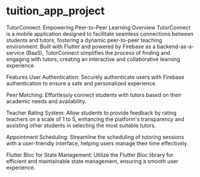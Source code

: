 # tuition_app_project

TutorConnect: Empowering Peer-to-Peer Learning
Overview
TutorConnect is a mobile application designed to facilitate seamless connections between students and tutors, fostering a dynamic peer-to-peer teaching environment. Built with Flutter and powered by Firebase as a backend-as-a-service (BaaS), TutorConnect simplifies the process of finding and engaging with tutors, creating an interactive and collaborative learning experience.

Features
User Authentication: Securely authenticate users with Firebase authentication to ensure a safe and personalized experience.

Peer Matching: Effortlessly connect students with tutors based on their academic needs and availability.

Teacher Rating System: Allow students to provide feedback by rating teachers on a scale of 1 to 5, enhancing the platform's transparency and assisting other students in selecting the most suitable tutors.

Appointment Scheduling: Streamline the scheduling of tutoring sessions with a user-friendly interface, helping users manage their time effectively.

Flutter Bloc for State Management: Utilize the Flutter Bloc library for efficient and maintainable state management, ensuring a smooth user experience.
